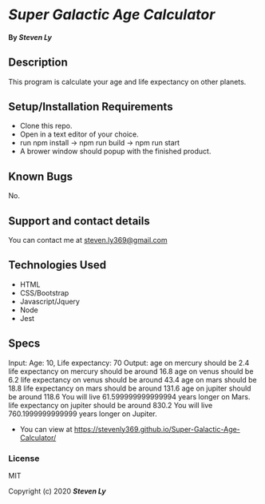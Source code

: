 # _Super Galactic Age Calculator_



#### By _**Steven Ly**_

## Description

This program is calculate your age and life expectancy on other planets.

## Setup/Installation Requirements

* Clone this repo.
* Open in a text editor of your choice.
* run npm install -> npm run build -> npm run start
* A brower window should popup with the finished product.




## Known Bugs
No.

## Support and contact details

You can contact me at steven.ly369@gmail.com

## Technologies Used
* HTML
* CSS/Bootstrap
* Javascript/Jquery
* Node
* Jest


## Specs
Input: Age: 10, Life expectancy: 70
Output: age on mercury should be 2.4 
    life expectancy on mercury should be around 16.8
    age on venus should be 6.2
    life expectancy on venus should be around 43.4
    age on mars should be 18.8
    life expectancy on mars should be around 131.6 
    age on jupiter should be around 118.6 You will live 61.599999999999994 years longer on Mars.
    life expectancy on jupiter should be around 830.2 You will live 760.1999999999999 years longer on Jupiter.

* You can view at https://stevenly369.github.io/Super-Galactic-Age-Calculator/

### License

MIT

Copyright (c) 2020 **_Steven Ly_**

